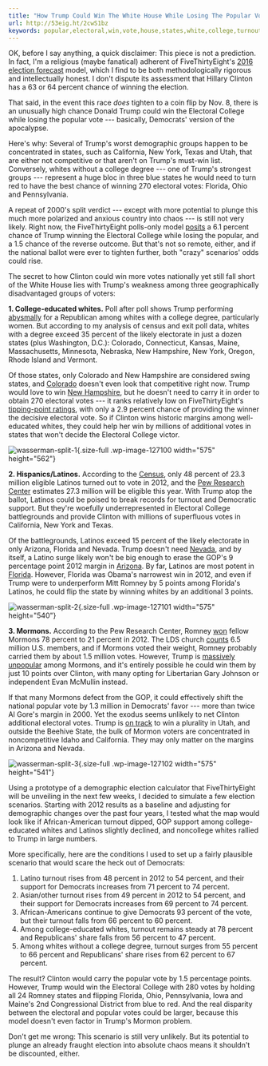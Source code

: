 ```yaml
---
title: "How Trump Could Win The White House While Losing The Popular Vote"
url: http://53eig.ht/2cwS1bz
keywords: popular,electoral,win,vote,house,states,white,college,turnout,trump,votes,clinton,whites,losing
---
```

OK, before I say anything, a quick disclaimer: This piece is not a prediction. In fact, I'm a religious (maybe fanatical) adherent of FiveThirtyEight's [2016 election forecast](https://projects.fivethirtyeight.com/2016-election-forecast/) model, which I find to be both methodologically rigorous and intellectually honest. I don't dispute its assessment that Hillary Clinton has a 63 or 64 percent chance of winning the election.

That said, in the event this race *does* tighten to a coin flip by Nov. 8, there is an unusually high chance Donald Trump could win the Electoral College while losing the popular vote --- basically, Democrats' version of the apocalypse.

Here's why: Several of Trump's worst demographic groups happen to be concentrated in states, such as California, New York, Texas and Utah, that are either not competitive or that aren't on Trump's must-win list. Conversely, whites without a college degree --- one of Trump's strongest groups --- represent a huge bloc in three blue states he would need to turn red to have the best chance of winning 270 electoral votes: Florida, Ohio and Pennsylvania.

A repeat of 2000's split verdict --- except with more potential to plunge this much more polarized and anxious country into chaos --- is still not very likely. Right now, the FiveThirtyEight polls-only model [posits](https://projects.fivethirtyeight.com/2016-election-forecast/#scenarios) a 6.1 percent chance of Trump winning the Electoral College while losing the popular, and a 1.5 chance of the reverse outcome. But that's not so remote, either, and if the national ballot were ever to tighten further, both "crazy" scenarios' odds could rise.

The secret to how Clinton could win more votes nationally yet still fall short of the White House lies with Trump's weakness among three geographically disadvantaged groups of voters:

**1. College-educated whites.** Poll after poll shows Trump performing [abysmally](https://fivethirtyeight.com/features/trump-may-become-the-first-republican-in-60-years-to-lose-white-college-graduates/) for a Republican among whites with a college degree, particularly women. But according to my analysis of census and exit poll data, whites with a degree exceed 35 percent of the likely electorate in just a dozen states (plus Washington, D.C.): Colorado, Connecticut, Kansas, Maine, Massachusetts, Minnesota, Nebraska, New Hampshire, New York, Oregon, Rhode Island and Vermont.

Of those states, only Colorado and New Hampshire are considered swing states, and [Colorado](https://projects.fivethirtyeight.com/2016-election-forecast/colorado/) doesn't even look that competitive right now. Trump would love to win [New Hampshire](https://projects.fivethirtyeight.com/2016-election-forecast/new-hampshire/), but he doesn't need to carry it in order to obtain 270 electoral votes --- it ranks relatively low on FiveThirtyEight's [tipping-point ratings](https://projects.fivethirtyeight.com/2016-election-forecast/#tipping-point), with only a 2.9 percent chance of providing the winner the decisive electoral vote. So if Clinton wins historic margins among well-educated whites, they could help her win by millions of additional votes in states that won't decide the Electoral College victor.

![wasserman-split-1](https://fivethirtyeight.com/wp-content/uploads/2016/09/wasserman-split-11.png){.size-full .wp-image-127100 width="575" height="562"}

**2. Hispanics/Latinos.** According to the [Census](http://www.census.gov/data/tables/2012/demo/voting-and-registration/p20-568.html), only 48 percent of 23.3 million eligible Latinos turned out to vote in 2012, and the [Pew Research Center](http://www.pewresearch.org/fact-tank/2016/02/03/2016-electorate-will-be-the-most-diverse-in-u-s-history/) estimates 27.3 million will be eligible this year. With Trump atop the ballot, Latinos could be poised to break records for turnout and Democratic support. But they're woefully underrepresented in Electoral College battlegrounds and provide Clinton with millions of superfluous votes in California, New York and Texas.

Of the battlegrounds, Latinos exceed 15 percent of the likely electorate in only Arizona, Florida and Nevada. Trump doesn't need [Nevada](https://projects.fivethirtyeight.com/2016-election-forecast/nevada/), and by itself, a Latino surge likely won't be big enough to erase the GOP's 9 percentage point 2012 margin in [Arizona](https://projects.fivethirtyeight.com/2016-election-forecast/arizona/). By far, Latinos are most potent in [Florida](https://projects.fivethirtyeight.com/2016-election-forecast/florida/). However, Florida was Obama's narrowest win in 2012, and even if Trump were to underperform Mitt Romney by 5 points among Florida's Latinos, he could flip the state by winning whites by an additional 3 points.

![wasserman-split-2](https://fivethirtyeight.com/wp-content/uploads/2016/09/wasserman-split-2.png){.size-full .wp-image-127101 width="575" height="540"}

**3. Mormons.** According to the Pew Research Center, Romney [won](http://www.pewforum.org/2012/11/07/how-the-faithful-voted-2012-preliminary-exit-poll-analysis/) fellow Mormons 78 percent to 21 percent in 2012. The LDS church [counts](http://www.mormonnewsroom.org/facts-and-statistics/country/united-states) 6.5 million U.S. members, and if Mormons voted their weight, Romney probably carried them by about 1.5 million votes. However, Trump is [massively unpopular](https://www.buzzfeed.com/mckaycoppins/mormon-voters-really-dont-like-donald-trump-heres-why?utm_term=.nww8qBBAM#.qmyvNBBKM) among Mormons, and it's entirely possible he could win them by just 10 points over Clinton, with many opting for Libertarian Gary Johnson or independent Evan McMullin instead.

If that many Mormons defect from the GOP, it could effectively shift the national popular vote by 1.3 million in Democrats' favor --- more than twice Al Gore's margin in 2000. Yet the exodus seems unlikely to net Clinton additional electoral votes. Trump is [on track](http://utahpolicy.com/index.php/features/today-at-utah-policy/10765-) to win a plurality in Utah, and outside the Beehive State, the bulk of Mormon voters are concentrated in noncompetitive Idaho and California. They may only matter on the margins in Arizona and Nevada.

![wasserman-split-3](https://fivethirtyeight.com/wp-content/uploads/2016/09/wasserman-split-3.png){.size-full .wp-image-127102 width="575" height="541"}

Using a prototype of a demographic election calculator that FiveThirtyEight will be unveiling in the next few weeks, I decided to simulate a few election scenarios. Starting with 2012 results as a baseline and adjusting for demographic changes over the past four years, I tested what the map would look like if African-American turnout dipped, GOP support among college-educated whites and Latinos slightly declined, and noncollege whites rallied to Trump in large numbers.

More specifically, here are the conditions I used to set up a fairly plausible scenario that would scare the heck out of Democrats:

1.  Latino turnout rises from 48 percent in 2012 to 54 percent, and their support for Democrats increases from 71 percent to 74 percent.
2.  Asian/other turnout rises from 49 percent in 2012 to 54 percent, and their support for Democrats increases from 69 percent to 74 percent.
3.  African-Americans continue to give Democrats 93 percent of the vote, but their turnout falls from 66 percent to 60 percent.
4.  Among college-educated whites, turnout remains steady at 78 percent and Republicans' share falls from 56 percent to 47 percent.
5.  Among whites without a college degree, turnout surges from 55 percent to 66 percent and Republicans' share rises from 62 percent to 67 percent.

The result? Clinton would carry the popular vote by 1.5 percentage points. However, Trump would win the Electoral College with 280 votes by holding all 24 Romney states and flipping Florida, Ohio, Pennsylvania, Iowa and Maine's 2nd Congressional District from blue to red. And the real disparity between the electoral and popular votes could be larger, because this model doesn't even factor in Trump's Mormon problem.

Don't get me wrong: This scenario is still very unlikely. But its potential to plunge an already fraught election into absolute chaos means it shouldn't be discounted, either.
